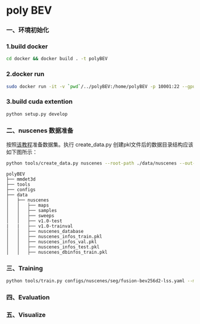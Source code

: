 # poly BEV

### 一、环境初始化

### 1.build docker
```bash
cd docker && docker build . -t polyBEV
```

### 2.docker run
```bash
sudo docker run -it -v `pwd`/../polyBEV:/home/polyBEV -p 10001:22 --gpus all --shm-size 16g bevfusion --name polyBEV /bin/bash
```

### 3.build cuda extention
```bash
python setup.py develop
```

### 二、nuscenes 数据准备
按照[该教程](https://github.com/open-mmlab/mmdetection3d/blob/master/docs/en/datasets/nuscenes_det.md)准备数据集。执行 create_data.py 创建pkl文件后的数据目录结构应该如下图所示：
```bash
python tools/create_data.py nuscenes --root-path ./data/nuscenes --out-dir ./data/nuscenes --version v1.0-mini --extra-tag nuscenes
```
```
polyBEV
├── mmdet3d
├── tools
├── configs
├── data
│   ├── nuscenes
│   │   ├── maps
│   │   ├── samples
│   │   ├── sweeps
│   │   ├── v1.0-test
|   |   ├── v1.0-trainval
│   │   ├── nuscenes_database
│   │   ├── nuscenes_infos_train.pkl
│   │   ├── nuscenes_infos_val.pkl
│   │   ├── nuscenes_infos_test.pkl
│   │   ├── nuscenes_dbinfos_train.pkl

```

### 三、Training
```bash
python tools/train.py configs/nuscenes/seg/fusion-bev256d2-lss.yaml --model.encoders.camera.backbone.init_cfg.checkpoint pretrained/swint-nuimages-pretrained.pth
```

### 四、Evaluation
### 五、Visualize

